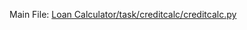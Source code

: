 Main File:
[Loan Calculator/task/creditcalc/creditcalc.py](https://github.com/grapte/Hyperskill-LoanCalculator/blob/main/Loan%20Calculator/task/creditcalc/creditcalc.py)
